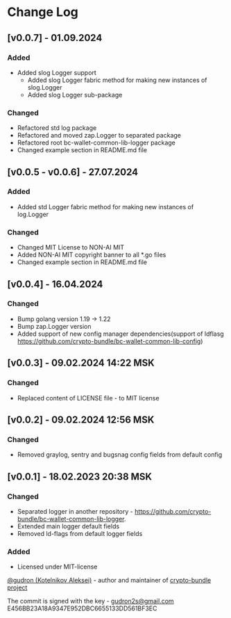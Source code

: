 # Change Log

## [v0.0.7] - 01.09.2024
### Added
* Added slog Logger support
    * Added slog Logger fabric method for making new instances of slog.Logger
    * Added slog Logger sub-package
### Changed
* Refactored std log package
* Refactored and moved zap.Logger to separated package
* Refactored root bc-wallet-common-lib-logger package
* Changed example section in README.md file 

## [v0.0.5 - v0.0.6] - 27.07.2024
### Added 
* Added std Logger fabric method for making new instances of log.Logger 
### Changed
* Changed MIT License to NON-AI MIT
* Added NON-AI MIT copyright banner to all *.go files
* Changed example section in README.md file

## [v0.0.4] - 16.04.2024
### Changed
* Bump golang version 1.19 -> 1.22
* Bump zap.Logger version
* Added support of new config manager dependencies(support of ldflasg https://github.com/crypto-bundle/bc-wallet-common-lib-config)

## [v0.0.3] - 09.02.2024 14:22 MSK
### Changed
* Replaced content of LICENSE file - to MIT license

## [v0.0.2] - 09.02.2024 12:56 MSK
### Changed
* Removed graylog, sentry and bugsnag config fields from default config

## [v0.0.1] - 18.02.2023 20:38 MSK
### Changed
* Separated logger in another repository - https://github.com/crypto-bundle/bc-wallet-common-lib-logger. 
* Extended main logger default fields
* Removed ld-flags from default logger fields
### Added
* Licensed under MIT-license

[@gudron (Kotelnikov Aleksei)](https://github.com/gudron) - author and maintainer of [crypto-bundle project](https://github.com/crypto-bundle)

The commit is signed with the key -
gudron2s@gmail.com
E456BB23A18A9347E952DBC6655133DD561BF3EC